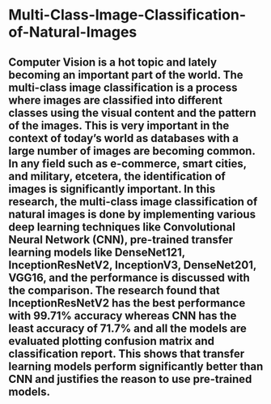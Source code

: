 # Multi-Class-Image-Classification-of-Natural-Images
## Computer Vision is a hot topic and lately becoming an important part of the world. The multi-class image classification is a process where images are classified into different classes using the visual content and the pattern of the images. This is very important in the context of today’s world as databases with a large number of images are becoming common. In any field such as e-commerce, smart cities, and military, etcetera, the identification of images is significantly important. In this research, the multi-class image classification of natural images is done by implementing various deep learning techniques like Convolutional Neural Network (CNN), pre-trained transfer learning models like DenseNet121, InceptionResNetV2, InceptionV3, DenseNet201, VGG16, and the performance is discussed with the comparison. The research found that InceptionResNetV2 has the best performance with 99.71% accuracy whereas CNN has the least accuracy of 71.7% and all the models are evaluated plotting confusion matrix and classification report. This shows that transfer learning models perform significantly better than CNN and justifies the reason to use pre-trained models.
